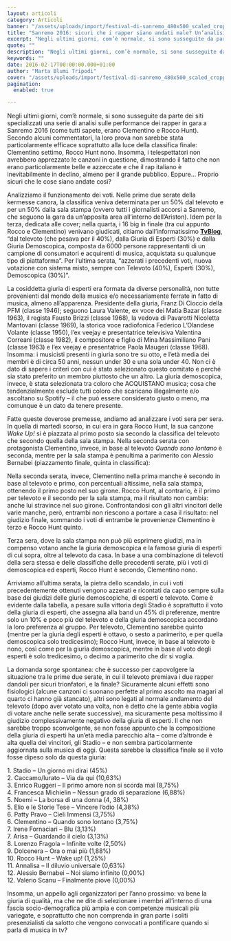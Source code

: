 ```yaml
---
layout: articoli
category: Articoli
banner: "/assets/uploads/import/festival-di-sanremo_480x500_scaled_cropp.jpg"
title: "Sanremo 2016: sicuri che i rapper siano andati male? Un’analisi del televoto"
excerpt: "Negli ultimi giorni, com’è normale, si sono susseguite da parte dei siti specializzati una serie di analisi sulle performance dei rapper in gara a Sanremo 2016 (come tutti sapete, erano Clementino e Rocco Hunt). Secondo alcuni commentatori, la loro prova non sarebbe stata particolarmente efficace soprattutto alla luce della classifica finale: Clementino settimo, Rocco Hunt nono. [&hellip"
quote: ""
description: "Negli ultimi giorni, com’è normale, si sono susseguite da parte dei siti specializzati una serie di analisi sulle performance dei rapper in gara a Sanremo 2016 (come tutti sapete, erano Clementino e Rocco Hunt). Secondo alcuni commentatori, la loro prova non sarebbe stata particolarmente efficace soprattutto alla luce della classifica finale: Clementino settimo, Rocco Hunt nono. [&hellip"
keywords: ""
date: 2016-02-17T00:00:00.000+01:00
author: "Marta Blumi Tripodi"
cover: "/assets/uploads/import/festival-di-sanremo_480x500_scaled_cropp.jpg"
pagination:
  enabled: true

---
```


[](https://hotmc.com/wp-content/uploads/2013/12/festival-di-sanremo%5F480x500%5Fscaled%5Fcropp.jpg)

Negli ultimi giorni, com’è normale, si sono susseguite da parte dei siti specializzati una serie di analisi sulle performance dei rapper in gara a Sanremo 2016 (come tutti sapete, erano Clementino e Rocco Hunt). Secondo alcuni commentatori, la loro prova non sarebbe stata particolarmente efficace soprattutto alla luce della classifica finale: Clementino settimo, Rocco Hunt nono. Insomma, i telespettatori non avrebbero apprezzato le canzoni in questione, dimostrando il fatto che non erano particolarmente belle e azzeccate e che il rap italiano è inevitabilmente in declino, almeno per il grande pubblico. Eppure… Proprio sicuri che le cose siano andate così?

Analizziamo il funzionamento dei voti. Nelle prime due serate della kermesse canora, la classifica veniva determinata per un 50% dal televoto e per un 50% dalla sala stampa (ovvero tutti i giornalisti accorsi a Sanremo, che seguono la gara da un’apposita area all’interno dell’Ariston). Idem per la terza, dedicata alle cover; nella quarta, i 16 big in finale (tra cui appunto Rocco e Clementino) venivano giudicati, citiamo dall’informatissimo **[TvBlog](http://www.tvblog.it/post/1251090/sanremo-2016-voti-e-classifiche)**, “dal televoto (che pesava per il 40%), dalla Giuria di Esperti (30%) e dalla Giuria Demoscopica, composta da 6000 persone rappresentanti di un campione di consumatori e acquirenti di musica, acquistata su qualunque tipo di piattaforma”. Per l’ultima serata, “azzerati i precedenti voti, nuova votazione con sistema misto, sempre con Televoto (40%), Esperti (30%), Demoscopica (30%)”.

La cosiddetta giuria di esperti era formata da diverse personalità, non tutte provenienti dal mondo della musica e/o necessariamente ferrate in fatto di musica, almeno all’apparenza. Presidente della giuria, Franz Di Cioccio della PFM (classe 1946); seguono Laura Valente, ex voce dei Matia Bazar (classe 1963), il regista Fausto Brizzi (classe 1968), la vedova di Pavarotti Nicoletta Mantovani (classe 1969), la storica voce radiofonica Federico L’Olandese Volante (classe 1950), l’ex veejay e presentatrice televisiva Valentina Correani (classe 1982), il compositore e figlio di Mina Massimiliano Pani (classe 1963) e l’ex veejay e presentatrice Paola Maugeri (classe 1968). Insomma: i musicisti presenti in giuria sono tre su otto, e l’età media dei membri è di circa 50 anni, nessun under 30 e una sola under 40\. Non ci è dato di sapere i criteri con cui è stato selezionato questo comitato e perché sia stato preferito un membro piuttosto che un altro. La giuria demoscopica, invece, è stata selezionata tra coloro che ACQUISTANO musica; cosa che tendenzialmente esclude tutti coloro che scaricano illegalmente e/o ascoltano su Spotify – il che può essere considerato giusto o meno, ma comunque è un dato da tenere presente.

Fatte queste doverose premesse, andiamo ad analizzare i voti sera per sera. In quella di martedì scorso, in cui era in gara Rocco Hunt, la sua canzone _Wake Up!_ si è piazzata al primo posto sia secondo la classifica del televoto che secondo quella della sala stampa. Nella seconda serata con protagonista Clementino, invece, in base al televoto _Quando sono lontano_ è seconda, mentre per la sala stampa è penultima a parimerito con Alessio Bernabei (piazzamento finale, quinta in classifica):

[](https://hotmc.com/wp-content/uploads/2016/02/002%5Fsanremo-2016-votazioni-big-prima-seconda-serata.jpg)

Nella seconda serata, invece, Clementino nella prima manche è secondo in base al televoto e primo, con percentuali altissime, nella sala stampa, ottenendo il primo posto nel suo girone. Rocco Hunt, al contrario, è il primo per televoto e il secondo per la sala stampa, ma il risultato non cambia: anche lui stravince nel suo girone. Confrontandosi con gli altri vincitori delle varie manche, però, entrambi non riescono a portare a casa il risultato: nel giudizio finale, sommando i voti di entrambe le provenienze Clementino è terzo e Rocco Hunt quinto.

[](https://hotmc.com/wp-content/uploads/2016/02/002%5Fsanremo-2016-votazioni-big-cover.jpg)

Terza sera, dove la sala stampa non può più esprimere giudizi, ma in compenso votano anche la giuria demoscopica e la famosa giuria di esperti di cui sopra, oltre al televoto da casa. In base a una combinazione di televoti della sera stessa e delle classifiche delle precedenti serate, più i voti di demoscopica ed esperti, Rocco Hunt è secondo, Clementino nono.

[](https://hotmc.com/wp-content/uploads/2016/02/004%5Fsanremo-2016-votazioni-big-eliminatorie.jpg)

Arriviamo all’ultima serata, la pietra dello scandalo, in cui i voti precedentemente ottenuti vengono azzerati e ricontati da capo sempre sulla base dei giudizi delle giurie demoscopiche, di esperti e televoto. Come è evidente dalla tabella, a pesare sulla vittoria degli Stadio è soprattutto il voto della giuria di esperti, che assegna alla band un 45% di preferenze, mentre solo un 10% e poco più del televoto e della giuria demoscopica accordano la loro preferenza al gruppo. Per televoto, Clementino sarebbe quinto (mentre per la giuria degli esperti è ottavo, o sesto a parimerito, e per quella demoscopica solo tredicesimo); Rocco Hunt, invece, in base al televoto è nono, così come per la giuria demoscopica, mentre in base al voto degli esperti è solo tredicesimo, o decimo a parimerito che dir si voglia.

[](https://hotmc.com/wp-content/uploads/2016/02/005%5Fsanremo-2016-votazioni-big-finale-classifica-parziale.jpg)

La domanda sorge spontanea: che è successo per capovolgere la situazione tra le prime due serate, in cui il televoto premiava i due rapper dandoli per sicuri trionfatori, e la finale? Sicuramente alcuni effetti sono fisiologici (alcune canzoni ci suonano perfette al primo ascolto ma magari al quarto ci hanno già stancato), altri sono legati al normale andamento del televoto (dopo aver votato una volta, non è detto che la gente abbia voglia di votare anche nelle serate successive), ma sicuramente pesa moltissimo il giudizio complessivamente negativo della giuria di esperti. Il che non sarebbe troppo sconvolgente, se non fosse appunto che la composizione della giuria di esperti ha un’età media parecchio alta – come d’altronde è alta quella dei vincitori, gli Stadio – e non sembra particolarmente aggiornata sulla musica di oggi. Questa sarebbe la classifica finale se il voto fosse dipeso solo da questa giuria:

1\. Stadio – Un giorno mi dirai (45%)  
2\. Caccamo/Iurato – Via da qui (10,63%)  
3\. Enrico Ruggeri – Il primo amore non si scorda mai (8,75%)  
4\. Francesca Michielin – Nessun grado di separazione (6,88%)  
5\. Noemi – La borsa di una donna (4, 38%)  
5\. Elio e le Storie Tese – Vincere l’odio (4,38%)  
6\. Patty Pravo – Cieli Immensi (3,75%)  
6\. Clementino – Quando sono lontano (3,75%)  
7\. Irene Fornaciari – Blu (3,13%)  
7\. Arisa – Guardando il cielo (3,13%)  
8\. Lorenzo Fragola – Infinite volte (2,50%)  
9\. Dolcenera – Ora o mai più (1,88%)  
10\. Rocco Hunt – Wake up! (1,25%)  
11\. Annalisa – Il diluvio universale (0,63%)  
12\. Alessio Bernabei – Noi siamo infinito (0,00%)  
12\. Valerio Scanu – Finalmente piove (0,00%)

Insomma, un appello agli organizzatori per l’anno prossimo: va bene la giuria di qualità, ma che ne dite di selezionare i membri all’interno di una fascia socio-demografica più ampia e con competenze musicali più variegate, e soprattutto che non comprenda in gran parte i soliti presenzialisti da salotto che vengono convocati a pontificare quando si parla di musica in tv?